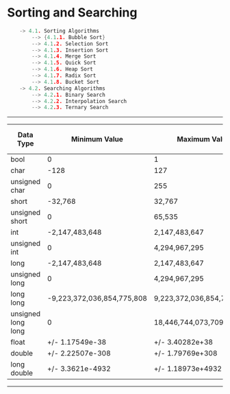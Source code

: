 # Sorting and Searching

```c
    -> 4.1. Sorting Algorithms
        --> {4.1.1. Bubble Sort}
        --> 4.1.2. Selection Sort
        --> 4.1.3. Insertion Sort
        --> 4.1.4. Merge Sort
        --> 4.1.5. Quick Sort
        --> 4.1.6. Heap Sort
        --> 4.1.7. Radix Sort
        --> 4.1.8. Bucket Sort
    -> 4.2. Searching Algorithms
        --> 4.2.1. Binary Search
        --> 4.2.2. Interpolation Search
        --> 4.2.3. Ternary Search
```
---

Data Type        | Minimum Value                      | Maximum Value                      | Maximum Precision Digits(10^n)
-----------------|-----------------------------------|------------------------------------|-------------------------
bool             | 0                                 | 1                                  | -
char             | -128                              | 127                                | -
unsigned char    | 0                                 | 255                                | -
short            | -32,768                           | 32,767                             | -
unsigned short   | 0                                 | 65,535                             | -
int              | -2,147,483,648                    | 2,147,483,647                      | 6-9
unsigned int     | 0                                 | 4,294,967,295                      | 6-9
long             | -2,147,483,648                    | 2,147,483,647                      | 6-9
unsigned long    | 0                                 | 4,294,967,295                      | 6-9
long long        | -9,223,372,036,854,775,808        | 9,223,372,036,854,775,807          | 18-33
unsigned long long | 0                               | 18,446,744,073,709,551,615         | 18-33
float            | +/- 1.17549e-38                   | +/- 3.40282e+38                    | 6-9
double           | +/- 2.22507e-308                  | +/- 1.79769e+308                   | 15-18
long double      | +/- 3.3621e-4932                  | +/- 1.18973e+4932                  | 18-36
---
